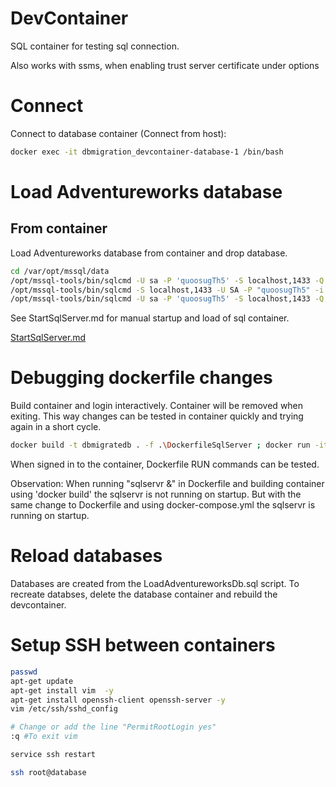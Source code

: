 # DevContainer

SQL container for testing sql connection.

Also works with ssms, when enabling trust server certificate under options


# Connect

Connect to database container (Connect from host): 

```bash
docker exec -it dbmigration_devcontainer-database-1 /bin/bash
```

# Load Adventureworks database

## From container

Load Adventureworks database from container and drop database. 

```bash
cd /var/opt/mssql/data
/opt/mssql-tools/bin/sqlcmd -U sa -P 'quoosugTh5' -S localhost,1433 -Q "USE master;SELECT name from sys.databases"
/opt/mssql-tools/bin/sqlcmd -S localhost,1433 -U SA -P "quoosugTh5" -i /var/opt/mssql/data/LoadAdventureworksDb.sql
/opt/mssql-tools/bin/sqlcmd -U sa -P 'quoosugTh5' -S localhost,1433 -Q "drop database AdventureWorks2019"
```


See StartSqlServer.md for manual startup and load of sql container.

[StartSqlServer.md](../Integrations/sql/StartSqlServer.md)

# Debugging dockerfile changes

Build container and login interactively. Container will be removed when exiting. This way changes can be tested in container quickly and trying again in a short cycle. 

```bash
docker build -t dbmigratedb . -f .\DockerfileSqlServer ; docker run -it -p 6000:6000 --rm dbmigratedb /bin/bash
```

When signed in to the container, Dockerfile RUN commands can be tested. 

Observation: When running "sqlservr &" in Dockerfile and building container using 'docker build' the sqlservr is not running on startup. But with the same change to Dockerfile and using docker-compose.yml the sqlservr is running on startup.

# Reload databases

Databases are created from the LoadAdventureworksDb.sql script. To recreate databses, delete the database container and rebuild the devcontainer. 

# Setup SSH between containers

```bash
passwd
apt-get update
apt-get install vim  -y
apt-get install openssh-client openssh-server -y
vim /etc/ssh/sshd_config 

# Change or add the line "PermitRootLogin yes"
:q #To exit vim

service ssh restart

ssh root@database
```

